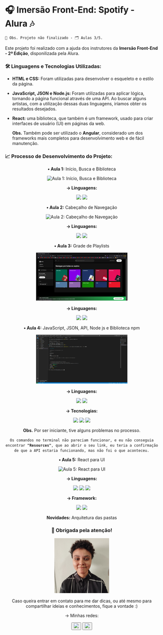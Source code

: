 <!DOCTYPE html>

<html>
<head>
  <meta http-equiv="CONTENT-TYPE" content="text/html; charset=UTF-8">
</head>
<body>
  <h1>
    🎧 Imersão Front-End: Spotify - Alura 🎶
  </h1>
  <code>📌 Obs. Projeto não finalizado - 🗂️ Aulas 3/5.</code>
  <p></p>
  <p>
    Este projeto foi realizado com a ajuda dos instrutores da <strong>Imersão Front-End - 2ª Edição</strong>, disponilizada pela Alura.
  </p>
  <h3>🛠️ Linguagens e Tecnologias Utilizadas:</h3>
  <ul> 
    <li>
      <strong>HTML e CSS:</strong> Foram utilizadas para desenvolver o esqueleto e o estilo da página.
    </li>
    <p></p>
    <li>
      <strong>JavaScript, JSON e Node.js:</strong> Foram utilizadas para aplicar lógica, tornando a página funcional através de uma API.
      Ao buscar alguns artistas, com a utilização dessas duas linguagens, iríamos obter os resultados desejados. 
    </li>
    <p></p>
    <li>
      <strong>React:</strong> uma biblioteca, que também é um framework, usado para criar interfaces de usuário (UI) em páginas da web.
    </li>
    <p><strong>Obs.</strong> Também pode ser utilizado o <strong>Angular</strong>, considerado um dos frameworks mais completos para desenvolvimento web e de fácil manutenção.</p>
  </ul>
  <p></p>
  <h3>📈 Processo de Desenvolvimento do Projeto: </h3>
  <section align="center">
    <div class="Aula 1">
     <p><strong>• Aula 1:</strong> Início, Busca e Biblioteca</p>
      <img src="./src/assets/results/Aula 1 Início Busca Biblioteca.jpg" width="260px" alt="Aula 1: Início, Busca e Biblioteca"> 
      <p><strong>→ Linguagens: </strong></p>
      <p></p>
      <img src="https://img.shields.io/badge/HTML-black?style=for-the-badge&logo=HTML5&logoColor=%23E34F26">
      <img src="https://img.shields.io/badge/CSS-black?style=for-the-badge&logo=CSS3&logoColor=%231572B6">
      <p></p>
    </div>
    <div class="Aula 2">
      <p><strong> • Aula 2:</strong> Cabeçalho de Navegação</p>
    <img src="./src/assets/results/Aula 2 Cabeçalho de Busca.jpg" width="300px" alt="Aula 2: Cabeçalho de Navegação">
     <p><strong>→ Linguagens:</strong></p>
      <p></p>
      <img src="https://img.shields.io/badge/HTML-black?style=for-the-badge&logo=HTML5&logoColor=%23E34F26">
      <img src="https://img.shields.io/badge/CSS-black?style=for-the-badge&logo=CSS3&logoColor=%231572B6">
      <p></p>
    </div>
    <div class="Aula 3">
      <p><strong> • Aula 3:</strong> Grade de Playlists</p>
    <img src="./src/assets/results/Aula 3 Grade de Playlists.jpg" width="300px" alt="Aula 3: Grade de Playlists">
     <p><strong>→ Linguagens:</strong></p>
      <p></p>
      <img src="https://img.shields.io/badge/HTML-black?style=for-the-badge&logo=HTML5&logoColor=%23E34F26">
      <img src="https://img.shields.io/badge/CSS-black?style=for-the-badge&logo=CSS3&logoColor=%231572B6">
      <p></p>
    </div>
    <div class="Aula 4">
      <p><strong> • Aula 4:</strong> JavaScript, JSON, API, Node
        js e Biblioteca npm</p>
    <img src="./src/assets/results/Aula 4 Sem Resources no terminal.jpg" width="300px" alt="Aula 4: API, Node.js e npm">
      <p><strong>→ Linguagens:</strong></p>
      <p></p>
      <img src="https://img.shields.io/badge/JavaScript-black?style=for-the-badge&logo=javascript&logoColor=%23F7DF1E">
      <img src="https://img.shields.io/badge/JSON-black?style=for-the-badge&logo=json&logoColor=%23ffffff">
      <p></p>
      <p><strong>→ Tecnologias:</strong></p>
      <p></p>
      <img src="https://img.shields.io/badge/Visual%20Studio%20Code_-_Terminal-black?style=for-the-badge&logoColor=%23ffffff&labelColor=%230078d7">
      <img src="https://img.shields.io/badge/Node.js-black?style=for-the-badge&logo=nodedotjs&logoColor=%235FA04E">
      <img src="https://img.shields.io/badge/NPM-black?style=for-the-badge&logo=npm&logoColor=%23CB3837">
      <p></p>
      <p><strong>Obs.</strong> Por ser iniciante, tive alguns problemas no processo.</p>
      <code>Os comandos no terminal não pareciam funcionar, e eu não conseguia encontrar <strong>"Resources"</strong>, que ao abrir o seu link, eu teria a confirmação de que a API estaria funcionando, mas não foi o que aconteceu.</code>
      <p></p>
    </div>
    <div class="Aula 5">
      <p><strong> • Aula 5:</strong> React para UI</p>
      <img src="" alt="Aula 5: React para UI">
      <p><strong>→ Linguagens:</strong></p>
      <p></p>
      <img src="https://img.shields.io/badge/HTML-black?style=for-the-badge&logo=HTML5&logoColor=%23E34F26">
      <img src="https://img.shields.io/badge/CSS-black?style=for-the-badge&logo=CSS3&logoColor=%231572B6">
      <img src="https://img.shields.io/badge/JavaScript-black?style=for-the-badge&logo=javascript&logoColor=%23F7DF1E">
      <p></p>
       <p><strong>→ Framework:</strong></p>
      <p></p>
      <img src="https://img.shields.io/badge/React-black?style=for-the-badge&logo=react&logoColor=%2361DAFB">
      <img src="https://img.shields.io/badge/Angular-black?style=for-the-badge&logo=angular&logoColor=%23d00201">
      <p></p>
      <p><strong>Novidades:</strong> Arquitetura das pastas</p>
    </div>
  </section>
  <footer>
    <div align="center" class="minha foto">
       <h3>🚀 Obrigada pela atenção!</h3>
      <img src="./src/assets/results/minha foto.jpg" width="180px" alt="Estudante de Front-End">
      <p>Caso queira entrar em contato para me dar dicas, ou até mesmo para compartilhar ideias e conhecimentos, fique a vontade :)</p>
      <p>→ Minhas redes: </p>
      <button>
      <a href="https://www.linkedin.com/in/vanessa-leite-22a28a2b1" target="_blank"><img src="https://custom-icon-badges.demolab.com/badge/LinkedIn-0A66C2?logo=linkedin-white&logoColor=fff" target="_blank"></a> 
        </button>
      <button>
      <a href= "mailto: vanessabsleite173@gmail.com"><img src="https://img.shields.io/badge/Gmail-D14836?logo=gmail&logoColor=white" target="_blank"></a>
        </button>
    </div>
  </footer>
  </body>
</html>
